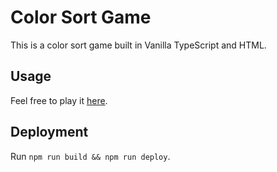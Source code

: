 # Color Sort Game

This is a color sort game built in Vanilla TypeScript and HTML. 

## Usage

Feel free to play it [here](https://yamo93.github.io/color_sort_game/).

## Deployment

Run `npm run build && npm run deploy`.
